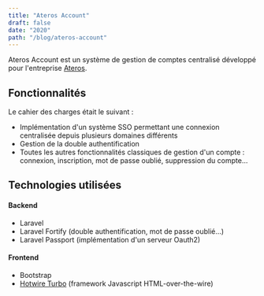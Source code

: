 ```yaml
---
title: "Ateros Account"
draft: false 
date: "2020"
path: "/blog/ateros-account"
---
```


Ateros Account est un système de gestion de comptes centralisé développé pour l'entreprise [Ateros](https://ateros.fr).

## Fonctionnalités

Le cahier des charges était le suivant :

- Implémentation d'un système SSO permettant une connexion centralisée depuis plusieurs domaines différents
- Gestion de la double authentification
- Toutes les autres fonctionnalités classiques de gestion d'un compte : connexion, inscription, mot de passe oublié,
  suppression du compte...

## Technologies utilisées

#### Backend

- Laravel
- Laravel Fortify (double authentification, mot de passe oublié...)
- Laravel Passport (implémentation d'un serveur Oauth2)

#### Frontend

- Bootstrap
- [Hotwire Turbo](https://hotwire.dev) (framework Javascript HTML-over-the-wire)
